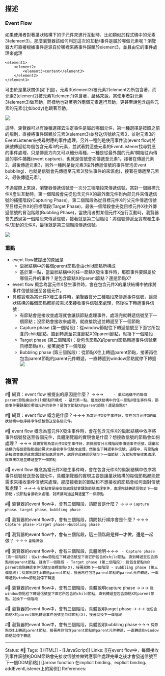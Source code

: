 ## 描述



### Event Flow

如果使用者對著巢狀結構下的子元件來進行互動時，比如類似於程式碼中的元素3(element3)，那麼瀏覽器該如何判定這次的互動/事件是屬於哪個元素呢？瀏覽器大可直接根據事件是源自於哪裡來將事件歸類於element3，並且由它的事件處理來處理

```
<element1>
	<element2>
		<element3>content</element3>
	</element2>
</element1>
```

  

可由於是巢狀關係(如下圖)，元素3(element3)被元素2(element2)所包含著，而元素2(element2)被元素1(element1)包含著，嚴格來說，當使用者對元素3(element3)做互動，同樣地也對著另外兩個元素進行互動，更甚至說包含這些元素的元素(比如body)也跟著互動。


![](https://res.cloudinary.com/dqfxgtyoi/image/upload/v1630587482/blog/event/threeElements_lohr6c.png)

  
  

這時，瀏覽器可以有幾種選擇去決定事件是屬於哪個元件，第一種選擇是按照之前的規則，直接將事件歸類於元素3(element3)並發送信號給元素3，並對元素3的EventListener來找尋對應的事件處理，另外一種則是使用事件流(event flow)將訊號傳遞給每個包含元素3的元素，並試著對這些元素的EventListener找尋對應的事件處理，只是傳遞方向又可以細分兩種，一種是從最外圍的元素1開始往內傳遞的事件捕獲(event capture)，也就是信號會先傳遞至元素1，接著在傳遞元素2，最後傳遞元素3，另外一種則是從元素3往外傳遞信號的事件冒泡(Event bubbling)，也就是信號會先傳遞至元素3(發生事件的來源處)，接著在傳遞至元素2，最後傳遞元素1。

  

不過實際上來說，瀏覽器傳遞信號會一次分三種階段來傳遞信號，當對一個目標元件X產生互動時，第一個階段會先從包含元件X的最外面元件到內部元件來傳遞信號的捕獲階段(Capturing Phase)，第二個階段為從目標元件X的父元件傳遞信號至目標元件X的目標階段(Target Phase)，最後一個階段會先從目標元件X往外傳遞信號的冒泡階段(Bubbling Phase)，當使用者對某個元件X進行互動時，瀏覽器會先透過第一個階段來傳遞信號，接著就是第二個階段：將信號傳遞至實際發生事件/互動的元件X，最後就是第三個階段傳遞信號。

  

![](https://res.cloudinary.com/dqfxgtyoi/image/upload/v1636879992/blog/event/currentPropagationPath_rj9x5j.png)


### 重點



- event flow被提出的原因是
	- 巢狀結構中的每個parent節點會由child節點所構成
	- 基於第一點，當巢狀結構中的任一節點X發生事件時，那麼事件要歸屬於哪個元件的事件？是包含節點X的parent節點？還是節點X?
- event flow 概念為當元件X發生事件時，會在包含元件X的巢狀結構中依序將事件信號發送至各個元件。
- 具體實現為當元件X發生事件時，瀏覽器會分三種階段來傳遞事件信號，讓巢狀結構的每個節點都能按需求來接收事件信號來處理，然後往下轉遞事件信號：
	- 有節點會是接收並處理就會讓該節點處理事件，處理完就轉遞信號至下一個節點；沒節點會接收來處理，就直接跳過並轉遞至下一個節點
	- Capture phase (第一個階段)：從window節點往下轉遞信號至下面它所包含的child節點，直到轉遞至包含節點X的parent節點，就換下一個階段
	- Target phase (第二個階段)：從包含節點X的parent節點轉遞事件信號至目標節點(X)，接著就換下一個階段
	- Bubbling phase (第三個階段)：從節點X往上轉遞parent節點，接著再往包含parent節點的parent元件轉遞，一直轉遞到window節點就停下轉遞
![](https://res.cloudinary.com/dqfxgtyoi/image/upload/v1636879992/blog/event/currentPropagationPath_rj9x5j.png)


## 複習

#🧠 網頁：event flow 被提出的原因是什麼？ ->->-> `	- 巢狀結構中的每個parent節點會由child節點所構成 - 基於第一點，當巢狀結構中的任一節點X發生事件時，那麼事件要歸屬於哪個元件的事件？是包含節點X的parent節點？還是節點X?`
<!--SR:!2023-02-25,64,250-->

#🧠 網頁：event flow 概念是什麼？->->-> `為當元件X發生事件時，會在包含元件X的巢狀結構中依序將事件信號發送至各個元件。`
<!--SR:!2022-12-28,28,250-->

#🧠 event flow 概念為當元件X發生事件時，會在包含元件X的巢狀結構中依序將事件信號發送至各個元件，具體瀏覽器的實現會是什麼？想接收信號的節點會如何處理？ ->->-> `具體實現為當元件X發生事件時，瀏覽器會分三種階段來傳遞事件信號，讓巢狀結構的每個節點都能按需求來接收事件信號來處理，然後往下轉遞事件信號，過程中，有節點會是接收並處理就會讓該節點處理事件，處理完就轉遞信號至下一個節點；沒節點會接收來處理，就直接跳過並轉遞至下一個節點`
<!--SR:!2022-12-27,28,250-->

#🧠 event flow 概念為當元件X發生事件時，會在包含元件X的巢狀結構中依序將事件信號發送至各個元件，具體瀏覽器的實現主要是讓巢狀結構的每個節點都能按需求來接收事件信號來處理，那麼接收到的節點和不想接收的節點會如何面對信號和處理？ ->->-> `有節點會是接收並處理就會讓該節點處理事件，處理完就轉遞信號至下一個節點；沒節點會接收來處理，就直接跳過並轉遞至下一個節點`
<!--SR:!2022-12-26,27,250-->

#🧠 瀏覽器的event flow中，會有三個階段，請問會是什麼？ ->->-> `Capture phase、target phase、bubbling phase`
<!--SR:!2022-12-29,29,250-->

#🧠 瀏覽器的event flow中，會有三個階段，請問執行順序會是什麼？->->-> `Capture phase->target phase->bubbling phase`
<!--SR:!2022-12-31,31,250-->

#🧠 瀏覽器的event flow中，會有三個階段，這三個階段是擇一才做，還是一起做？ ->->-> `會輪流做`
<!--SR:!2022-12-26,27,250-->

#🧠  瀏覽器的event flow中，會有三個階段，具體說明->->-> `	- Capture phase (第一個階段)：從window節點往下轉遞信號至下面它所包含的child節點，直到轉遞至包含節點X的parent節點，就換下一個階段 - Target phase (第二個階段)：從包含節點X的parent節點轉遞事件信號至目標節點(X)，接著就換下一個階段 - Bubbling phase (第三個階段)：從節點X往上轉遞parent節點，接著再往包含parent節點的parent元件轉遞，一直轉遞到window節點就停下轉遞`
<!--SR:!2022-12-29,29,250-->

#🧠 瀏覽器的event flow中，會有三個階段，具體說明capture phase ->->-> `從window節點往下轉遞信號至下面它所包含的child節點，直到轉遞至包含節點X的parent節點，就換下一個階段`
<!--SR:!2022-12-30,30,250-->

#🧠 瀏覽器的event flow中，會有三個階段，具體說明target phase ->->-> `從包含節點X的parent節點轉遞事件信號至目標節點(X)，接著就換下一個階段`
<!--SR:!2022-12-27,28,250-->

#🧠 瀏覽器的event flow中，會有三個階段，具體說明bubbling phase->->-> `從節點X往上轉遞parent節點，接著再往包含parent節點的parent元件轉遞，一直轉遞到window節點就停下轉遞`
<!--SR:!2023-03-02,68,250-->




---
Status: #🌱 
Tags:
[[HTML]] - [[JavaScript]]
Links:
[[在event flow中，每個接收到事件訊號的DOM節點會先接收信號並做對應事件處理完畢之後才會發送信號至下一個DOM節點]]
[[arrow function 在implicit binding、explicit binding、addEventListener上的案例]]
References: